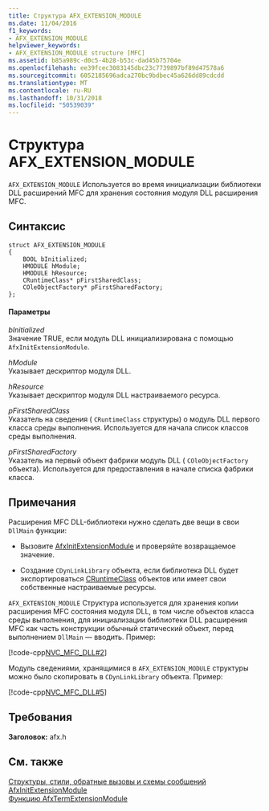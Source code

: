 ```yaml
---
title: Структура AFX_EXTENSION_MODULE
ms.date: 11/04/2016
f1_keywords:
- AFX_EXTENSION_MODULE
helpviewer_keywords:
- AFX_EXTENSION_MODULE structure [MFC]
ms.assetid: b85a989c-d0c5-4b28-b53c-dad45b75704e
ms.openlocfilehash: ee39fcec3083145dbc23c7739897bf89d47578a6
ms.sourcegitcommit: 6052185696adca270bc9bdbec45a626dd89cdcdd
ms.translationtype: MT
ms.contentlocale: ru-RU
ms.lasthandoff: 10/31/2018
ms.locfileid: "50539039"
---
```

# <a name="afxextensionmodule-structure"></a>Структура AFX_EXTENSION_MODULE

`AFX_EXTENSION_MODULE` Используется во время инициализации библиотеки DLL расширений MFC для хранения состояния модуля DLL расширения MFC.

## <a name="syntax"></a>Синтаксис

```
struct AFX_EXTENSION_MODULE
{
    BOOL bInitialized;
    HMODULE hModule;
    HMODULE hResource;
    CRuntimeClass* pFirstSharedClass;
    COleObjectFactory* pFirstSharedFactory;
};
```

#### <a name="parameters"></a>Параметры

*bInitialized*<br/>
Значение TRUE, если модуль DLL инициализирована с помощью `AfxInitExtensionModule`.

*hModule*<br/>
Указывает дескриптор модуля DLL.

*hResource*<br/>
Указывает дескриптор модуля DLL настраиваемого ресурса.

*pFirstSharedClass*<br/>
Указатель на сведения ( `CRuntimeClass` структуры) о модуль DLL первого класса среды выполнения. Используется для начала список классов среды выполнения.

*pFirstSharedFactory*<br/>
Указатель на первый объект фабрики модуль DLL ( `COleObjectFactory` объекта). Используется для предоставления в начале списка фабрики класса.

## <a name="remarks"></a>Примечания

Расширения MFC DLL-библиотеки нужно сделать две вещи в свои `DllMain` функции:

- Вызовите [AfxInitExtensionModule](extension-dll-macros.md#afxinitextensionmodule) и проверяйте возвращаемое значение.

- Создание `CDynLinkLibrary` объекта, если библиотека DLL будет экспортироваться [CRuntimeClass](../../mfc/reference/cruntimeclass-structure.md) объектов или имеет свои собственные настраиваемые ресурсы.

`AFX_EXTENSION_MODULE` Структура используется для хранения копии расширения MFC состояния модуля DLL, в том числе объектов класса среды выполнения, для инициализации библиотеки DLL расширения MFC как часть конструкции обычный статический объект, перед выполнением `DllMain` — вводить. Пример:

[!code-cpp[NVC_MFC_DLL#2](../../atl-mfc-shared/codesnippet/cpp/afx-extension-module-structure_1.cpp)]

Модуль сведениями, хранящимися в `AFX_EXTENSION_MODULE` структуры можно было скопировать в `CDynLinkLibrary` объекта. Пример:

[!code-cpp[NVC_MFC_DLL#5](../../atl-mfc-shared/codesnippet/cpp/afx-extension-module-structure_2.cpp)]

## <a name="requirements"></a>Требования

**Заголовок:** afx.h

## <a name="see-also"></a>См. также

[Структуры, стили, обратные вызовы и схемы сообщений](../../mfc/reference/structures-styles-callbacks-and-message-maps.md)<br/>
[AfxInitExtensionModule](extension-dll-macros.md#afxinitextensionmodule)<br/>
[Функцию AfxTermExtensionModule](extension-dll-macros.md#afxtermextensionmodule)


